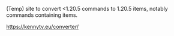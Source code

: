 (Temp) site to convert <1.20.5 commands to 1.20.5 items, notably commands containing items.

https://kennytv.eu/converter/